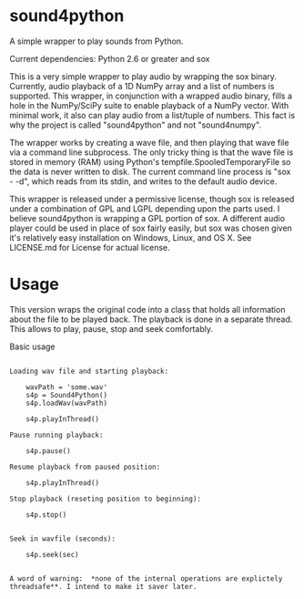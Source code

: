 sound4python
============

A simple wrapper to play sounds from Python.

Current dependencies:
Python 2.6 or greater and
sox

This is a very simple wrapper to play audio by wrapping the sox binary.  Currently, audio playback of a 1D NumPy array and a list of numbers is supported.  This wrapper, in conjunction with a wrapped audio binary, fills a hole in the NumPy/SciPy suite to enable playback of a NumPy vector.  With minimal work, it also can play audio from a list/tuple of numbers.  This fact is why the project is called "sound4python" and not "sound4numpy".

The wrapper works by creating a wave file, and then playing that wave file via a command line subprocess.  The only tricky thing is that the wave file is stored in memory (RAM) using Python's tempfile.SpooledTemporaryFile so the data is never written to disk.  The current command line process is "sox - -d", which reads from its stdin, and writes to the default audio device.

This wrapper is released under a permissive license, though sox is released under a combination of GPL and LGPL depending upon the parts used.  I believe sound4python is wrapping a GPL portion of sox.  A different audio player could be used in place of sox fairly easily, but sox was chosen given it's relatively easy installation on Windows, Linux, and OS X.  See LICENSE.md for License for actual license.


Usage
=====

This version wraps the original code into a class that holds all information about the file to be played back. The playback is done in a separate thread. This allows to play, pause, stop and seek comfortably.

Basic usage
~~~~~~~~~~~

Loading wav file and starting playback:

    wavPath = 'some.wav'
    s4p = Sound4Python()
    s4p.loadWav(wavPath)

    s4p.playInThread()
    
Pause running playback:

    s4p.pause()
    
Resume playback from paused position:

    s4p.playInThread()
    
Stop playback (reseting position to beginning):

    s4p.stop()
    
    
Seek in wavfile (seconds):

    s4p.seek(sec)

    
A word of warning:  *none of the internal operations are explictely threadsafe**. I intend to make it saver later.